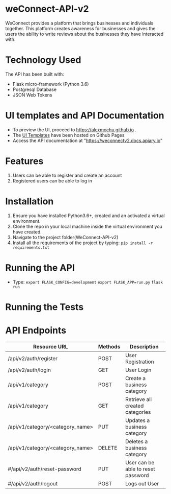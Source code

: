 # weConnect-API-v2
WeConnect provides a platform that brings businesses and individuals together. This platform creates awareness for businesses and gives the users the ability to write reviews about the businesses they have interacted with. 


# Technology Used
The API has been built with:
- Flask micro-framework (Python 3.6)
- Postgresql Database
- JSON Web Tokens

# UI templates and API Documentation
- To preview the UI, proceed to https://alexmochu.github.io .
- The <a href="https://github.com/alexmochu/alexmochu.github.io">UI Templates</a> have been hosted on Github Pages
- Access the API documentation at "https://weconnectv2.docs.apiary.io"

# Features
1.  Users can be able to register and create an account
2.  Registered users can be able to log in

# Installation
1. Ensure you have installed Python3.6+, created and an activated a virtual environment.
2. Clone the repo in your local machine inside the virtual environment you have created.
3. Navigate to the project folder(WeConnect-API-v2)
4. Install all the requirements of the project by typing: 
`pip install -r requirements.txt`

# Running the API
- Type:
`export FLASK_CONFIG=developmemt`
`export FLASK_APP=run.py`
`flask run`

# Running the Tests


# API Endpoints

| Resource URL | Methods | Description
|-------------- |------- |---------------
| /api/v2/auth/register | POST | User Registration
| /api/v2/auth/login    | GET | User Login
| /api/v1/category    | POST | Create a business category
| /api/v1/category    | GET | Retrieve all created categories
| /api/v1/category/<category_name>    | PUT | Updates a business category
| /api/v1/category/<category_name>    | DELETE | Deletes a business category
| #/api/v2/auth/reset-password    | PUT | User can be able to reset password
| #/api/v2/auth/logout    | POST | Logs out User



